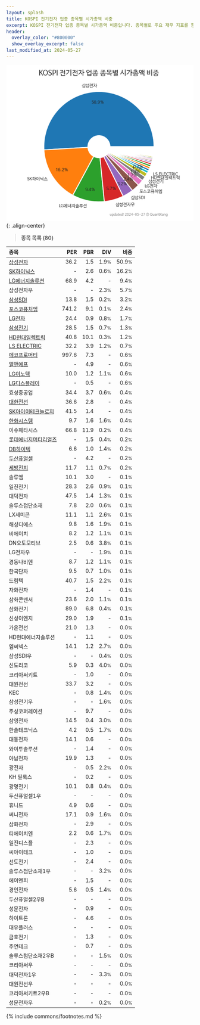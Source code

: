 ```yaml
---
layout: splash
title: KOSPI 전기전자 업종 종목별 시가총액 비중
excerpt: KOSPI 전기전자 업종 종목별 시가총액 비중입니다. 종목별로 주요 재무 지표를 함께 표시합니다.
header:
  overlay_color: "#800000"
  show_overlay_excerpt: false
last_modified_at: 2024-05-27
---
```



![KOSPI 전기전자 업종 종목별 시가총액 비중](/stats/sector/images/kospi_업종_전기전자_종목.png){: .align-center}


> **종목 목록 (80)**<a id="list"></a>

| **종목** | **PER** | **PBR** | **DIV** | **비중** |
| :------- | ------: | ------: | ------: | -------: |
| [삼성전자](/005930/) | 36.2 | 1.5 | 1.9<small>%</small> | 50.9<small>%</small> |
| [SK하이닉스](/000660/) | - | 2.6 | 0.6<small>%</small> | 16.2<small>%</small> |
| [LG에너지솔루션](/373220/) | 68.9 | 4.2 | - | 9.4<small>%</small> |
| 삼성전자우 | - | - | 2.3<small>%</small> | 5.7<small>%</small> |
| [삼성SDI](/006400/) | 13.8 | 1.5 | 0.2<small>%</small> | 3.2<small>%</small> |
| [포스코퓨처엠](/003670/) | 741.2 | 9.1 | 0.1<small>%</small> | 2.4<small>%</small> |
| [LG전자](/066570/) | 24.4 | 0.9 | 0.8<small>%</small> | 1.7<small>%</small> |
| [삼성전기](/009150/) | 28.5 | 1.5 | 0.7<small>%</small> | 1.3<small>%</small> |
| [HD현대일렉트릭](/267260/) | 40.8 | 10.1 | 0.3<small>%</small> | 1.2<small>%</small> |
| [LS ELECTRIC](/010120/) | 32.2 | 3.9 | 1.2<small>%</small> | 0.7<small>%</small> |
| [에코프로머티](/450080/) | 997.6 | 7.3 | - | 0.6<small>%</small> |
| [엘앤에프](/066970/) | - | 4.9 | - | 0.6<small>%</small> |
| [LG이노텍](/011070/) | 10.0 | 1.2 | 1.1<small>%</small> | 0.6<small>%</small> |
| [LG디스플레이](/034220/) | - | 0.5 | - | 0.6<small>%</small> |
| 효성중공업 | 34.4 | 3.7 | 0.6<small>%</small> | 0.4<small>%</small> |
| [대한전선](/001440/) | 36.6 | 2.8 | - | 0.4<small>%</small> |
| [SK아이이테크놀로지](/361610/) | 41.5 | 1.4 | - | 0.4<small>%</small> |
| [한화시스템](/272210/) | 9.7 | 1.6 | 1.6<small>%</small> | 0.4<small>%</small> |
| 이수페타시스 | 66.8 | 11.9 | 0.2<small>%</small> | 0.4<small>%</small> |
| [롯데에너지머티리얼즈](/020150/) | - | 1.5 | 0.4<small>%</small> | 0.2<small>%</small> |
| [DB하이텍](/000990/) | 6.6 | 1.0 | 1.4<small>%</small> | 0.2<small>%</small> |
| [두산퓨얼셀](/336260/) | - | 4.2 | - | 0.2<small>%</small> |
| [세방전지](/004490/) | 11.7 | 1.1 | 0.7<small>%</small> | 0.2<small>%</small> |
| 솔루엠 | 10.1 | 3.0 | - | 0.1<small>%</small> |
| 일진전기 | 28.3 | 2.6 | 0.9<small>%</small> | 0.1<small>%</small> |
| 대덕전자 | 47.5 | 1.4 | 1.3<small>%</small> | 0.1<small>%</small> |
| 솔루스첨단소재 | 7.8 | 2.0 | 0.6<small>%</small> | 0.1<small>%</small> |
| LX세미콘 | 11.1 | 1.1 | 2.6<small>%</small> | 0.1<small>%</small> |
| 해성디에스 | 9.8 | 1.6 | 1.9<small>%</small> | 0.1<small>%</small> |
| 비에이치 | 8.2 | 1.2 | 1.1<small>%</small> | 0.1<small>%</small> |
| DN오토모티브 | 2.5 | 0.6 | 3.8<small>%</small> | 0.1<small>%</small> |
| LG전자우 | - | - | 1.9<small>%</small> | 0.1<small>%</small> |
| 경동나비엔 | 8.7 | 1.2 | 1.1<small>%</small> | 0.1<small>%</small> |
| 한국단자 | 9.5 | 0.7 | 1.0<small>%</small> | 0.1<small>%</small> |
| 드림텍 | 40.7 | 1.5 | 2.2<small>%</small> | 0.1<small>%</small> |
| 자화전자 | - | 1.4 | - | 0.1<small>%</small> |
| 삼화콘덴서 | 23.6 | 2.0 | 1.1<small>%</small> | 0.1<small>%</small> |
| 삼화전기 | 89.0 | 6.8 | 0.4<small>%</small> | 0.1<small>%</small> |
| 신성이엔지 | 29.0 | 1.9 | - | 0.1<small>%</small> |
| 가온전선 | 21.0 | 1.3 | - | 0.0<small>%</small> |
| HD현대에너지솔루션 | - | 1.1 | - | 0.0<small>%</small> |
| 엠씨넥스 | 14.1 | 1.2 | 2.7<small>%</small> | 0.0<small>%</small> |
| 삼성SDI우 | - | - | 0.4<small>%</small> | 0.0<small>%</small> |
| 신도리코 | 5.9 | 0.3 | 4.0<small>%</small> | 0.0<small>%</small> |
| 코리아써키트 | - | 1.0 | - | 0.0<small>%</small> |
| 대원전선 | 33.7 | 3.2 | - | 0.0<small>%</small> |
| KEC | - | 0.8 | 1.4<small>%</small> | 0.0<small>%</small> |
| 삼성전기우 | - | - | 1.6<small>%</small> | 0.0<small>%</small> |
| 주성코퍼레이션 | - | 9.7 | - | 0.0<small>%</small> |
| 삼영전자 | 14.5 | 0.4 | 3.0<small>%</small> | 0.0<small>%</small> |
| 한솔테크닉스 | 4.2 | 0.5 | 1.7<small>%</small> | 0.0<small>%</small> |
| 대동전자 | 14.1 | 0.6 | - | 0.0<small>%</small> |
| 와이투솔루션 | - | 1.4 | - | 0.0<small>%</small> |
| 아남전자 | 19.9 | 1.3 | - | 0.0<small>%</small> |
| 광전자 | - | 0.5 | 2.2<small>%</small> | 0.0<small>%</small> |
| KH 필룩스 | - | 0.2 | - | 0.0<small>%</small> |
| 광명전기 | 10.1 | 0.8 | 0.4<small>%</small> | 0.0<small>%</small> |
| 두산퓨얼셀1우 | - | - | - | 0.0<small>%</small> |
| 휴니드 | 4.9 | 0.6 | - | 0.0<small>%</small> |
| 써니전자 | 17.1 | 0.9 | 1.6<small>%</small> | 0.0<small>%</small> |
| 삼화전자 | - | 2.9 | - | 0.0<small>%</small> |
| 티에이치엔 | 2.2 | 0.6 | 1.7<small>%</small> | 0.0<small>%</small> |
| 일진디스플 | - | 2.3 | - | 0.0<small>%</small> |
| 씨아이테크 | - | 1.0 | - | 0.0<small>%</small> |
| 선도전기 | - | 2.4 | - | 0.0<small>%</small> |
| 솔루스첨단소재1우 | - | - | 3.2<small>%</small> | 0.0<small>%</small> |
| 에이엔피 | - | 1.5 | - | 0.0<small>%</small> |
| 경인전자 | 5.6 | 0.5 | 1.4<small>%</small> | 0.0<small>%</small> |
| 두산퓨얼셀2우B | - | - | - | 0.0<small>%</small> |
| 성문전자 | - | 0.9 | - | 0.0<small>%</small> |
| 하이트론 | - | 4.6 | - | 0.0<small>%</small> |
| 대유플러스 | - | - | - | 0.0<small>%</small> |
| 금호전기 | - | 1.3 | - | 0.0<small>%</small> |
| 주연테크 | - | 0.7 | - | 0.0<small>%</small> |
| 솔루스첨단소재2우B | - | - | 1.5<small>%</small> | 0.0<small>%</small> |
| 코리아써우 | - | - | - | 0.0<small>%</small> |
| 대덕전자1우 | - | - | 3.3<small>%</small> | 0.0<small>%</small> |
| 대원전선우 | - | - | - | 0.0<small>%</small> |
| 코리아써키트2우B | - | - | - | 0.0<small>%</small> |
| 성문전자우 | - | - | 0.2<small>%</small> | 0.0<small>%</small> |

{% include commons/footnotes.md %}